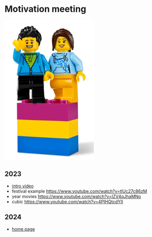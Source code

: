 # Motivation meeting

![](./welcome.png)

## 2023

* [intro video](https://drive.google.com/file/d/1LVL2R0pFgT2us1CHs2NdHrlkGKVywvce/view?usp=sharing)
* festival example https://www.youtube.com/watch?v=tlUc27c86zM
* year movies https://www.youtube.com/watch?v=IZV4qJhaMNo
* cubic https://www.youtube.com/watch?v=4PlHQtcdYII

## 2024
* [home page](../2024/readme.md)